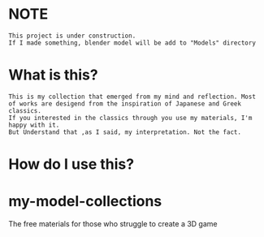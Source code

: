 # NOTE

	This project is under construction.
	If I made something, blender model will be add to "Models" directory
 	

# What is this?

	This is my collection that emerged from my mind and reflection. Most of works are desigend from the inspiration of Japanese and Greek classics. 
 	If you interested in the classics through you use my materials, I'm happy with it. 
  	But Understand that ,as I said, my interpretation. Not the fact.

# How do I use this?

# my-model-collections
The free materials for those who struggle to create a 3D game

